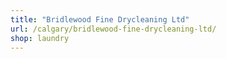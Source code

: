 ```yaml
---
title: "Bridlewood Fine Drycleaning Ltd"
url: /calgary/bridlewood-fine-drycleaning-ltd/
shop: laundry
---
```

